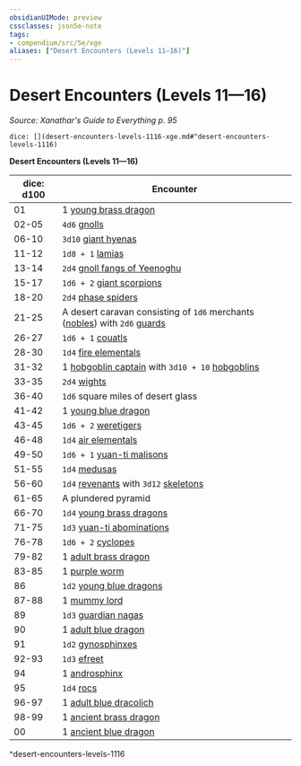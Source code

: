 ```yaml
---
obsidianUIMode: preview
cssclasses: json5e-note
tags:
- compendium/src/5e/xge
aliases: ["Desert Encounters (Levels 11—16)"]
---
```

# Desert Encounters (Levels 11—16)
*Source: Xanathar's Guide to Everything p. 95* 

`dice: [](desert-encounters-levels-1116-xge.md#^desert-encounters-levels-1116)`

**Desert Encounters (Levels 11—16)**

| dice: d100 | Encounter |
|------------|-----------|
| 01 | 1 [young brass dragon](/3-Mechanics/CLI/bestiary/dragon/young-brass-dragon.md) |
| 02-05 | `4d6` [gnolls](/3-Mechanics/CLI/bestiary/humanoid/gnoll.md) |
| 06-10 | `3d10` [giant hyenas](/3-Mechanics/CLI/bestiary/beast/giant-hyena.md) |
| 11-12 | `1d8 + 1` [lamias](/3-Mechanics/CLI/bestiary/monstrosity/lamia.md) |
| 13-14 | `2d4` [gnoll fangs of Yeenoghu](/3-Mechanics/CLI/bestiary/fiend/gnoll-fang-of-yeenoghu.md) |
| 15-17 | `1d6 + 2` [giant scorpions](/3-Mechanics/CLI/bestiary/beast/giant-scorpion.md) |
| 18-20 | `2d4` [phase spiders](/3-Mechanics/CLI/bestiary/monstrosity/phase-spider.md) |
| 21-25 | A desert caravan consisting of `1d6` merchants ([nobles](/3-Mechanics/CLI/bestiary/humanoid/noble.md)) with `2d6` [guards](/3-Mechanics/CLI/bestiary/humanoid/guard.md) |
| 26-27 | `1d6 + 1` [couatls](/3-Mechanics/CLI/bestiary/celestial/couatl.md) |
| 28-30 | `1d4` [fire elementals](/3-Mechanics/CLI/bestiary/elemental/fire-elemental.md) |
| 31-32 | 1 [hobgoblin captain](/3-Mechanics/CLI/bestiary/humanoid/hobgoblin-captain.md) with `3d10 + 10` [hobgoblins](/3-Mechanics/CLI/bestiary/humanoid/hobgoblin.md) |
| 33-35 | `2d4` [wights](/3-Mechanics/CLI/bestiary/undead/wight.md) |
| 36-40 | `1d6` square miles of desert glass |
| 41-42 | 1 [young blue dragon](/3-Mechanics/CLI/bestiary/dragon/young-blue-dragon.md) |
| 43-45 | `1d6 + 2` [weretigers](/3-Mechanics/CLI/bestiary/humanoid/weretiger.md) |
| 46-48 | `1d4` [air elementals](/3-Mechanics/CLI/bestiary/elemental/air-elemental.md) |
| 49-50 | `1d6 + 1` [yuan-ti malisons](/3-Mechanics/CLI/bestiary/monstrosity/yuan-ti-malison-type-1.md) |
| 51-55 | `1d4` [medusas](/3-Mechanics/CLI/bestiary/monstrosity/medusa.md) |
| 56-60 | `1d4` [revenants](/3-Mechanics/CLI/bestiary/undead/revenant.md) with `3d12` [skeletons](/3-Mechanics/CLI/bestiary/undead/skeleton.md) |
| 61-65 | A plundered pyramid |
| 66-70 | `1d4` [young brass dragons](/3-Mechanics/CLI/bestiary/dragon/young-brass-dragon.md) |
| 71-75 | `1d3` [yuan-ti abominations](/3-Mechanics/CLI/bestiary/monstrosity/yuan-ti-abomination.md) |
| 76-78 | `1d6 + 2` [cyclopes](/3-Mechanics/CLI/bestiary/giant/cyclops.md) |
| 79-82 | 1 [adult brass dragon](/3-Mechanics/CLI/bestiary/dragon/adult-brass-dragon.md) |
| 83-85 | 1 [purple worm](/3-Mechanics/CLI/bestiary/monstrosity/purple-worm.md) |
| 86 | `1d2` [young blue dragons](/3-Mechanics/CLI/bestiary/dragon/young-blue-dragon.md) |
| 87-88 | 1 [mummy lord](/3-Mechanics/CLI/bestiary/undead/mummy-lord.md) |
| 89 | `1d3` [guardian nagas](/3-Mechanics/CLI/bestiary/monstrosity/guardian-naga.md) |
| 90 | 1 [adult blue dragon](/3-Mechanics/CLI/bestiary/dragon/adult-blue-dragon.md) |
| 91 | `1d2` [gynosphinxes](/3-Mechanics/CLI/bestiary/monstrosity/gynosphinx.md) |
| 92-93 | `1d3` [efreet](/3-Mechanics/CLI/bestiary/elemental/efreeti.md) |
| 94 | 1 [androsphinx](/3-Mechanics/CLI/bestiary/monstrosity/androsphinx.md) |
| 95 | `1d4` [rocs](/3-Mechanics/CLI/bestiary/monstrosity/roc.md) |
| 96-97 | 1 [adult blue dracolich](/3-Mechanics/CLI/bestiary/undead/adult-blue-dracolich.md) |
| 98-99 | 1 [ancient brass dragon](/3-Mechanics/CLI/bestiary/dragon/ancient-brass-dragon.md) |
| 00 | 1 [ancient blue dragon](/3-Mechanics/CLI/bestiary/dragon/ancient-blue-dragon.md) |
^desert-encounters-levels-1116